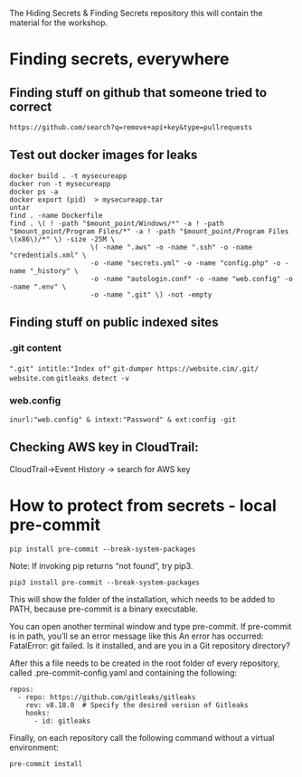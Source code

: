 The Hiding Secrets & Finding Secrets repository
this will contain the material for the workshop.

# Finding secrets, everywhere

## Finding stuff on github that someone tried to correct
`https://github.com/search?q=remove+api+key&type=pullrequests`

## Test out docker images for leaks
```
docker build . -t mysecureapp
docker run -t mysecureapp
docker ps -a
docker export (pid)  > mysecureapp.tar
untar
find . -name Dockerfile
find . \( ! -path "$mount_point/Windows/*" -a ! -path "$mount_point/Program Files/*" -a ! -path "$mount_point/Program Files \(x86\)/*" \) -size -25M \
                    \( -name ".aws" -o -name ".ssh" -o -name "credentials.xml" \
                    -o -name "secrets.yml" -o -name "config.php" -o -name "_history" \
                    -o -name "autologin.conf" -o -name "web.config" -o -name ".env" \
                    -o -name ".git" \) -not -empty
```

## Finding stuff on public indexed sites
### .git content
`".git" intitle:"Index of"`
`git-dumper https://website.cim/.git/ website.com`
`gitleaks detect -v`

### web.config
`inurl:"web.config" & intext:"Password" & ext:config -git`

## Checking AWS key in CloudTrail: 
CloudTrail->Event History -> search for AWS key


# How to protect from secrets - local pre-commit
`pip install pre-commit --break-system-packages`

Note: If invoking pip returns “not found”, try pip3.

`pip3 install pre-commit --break-system-packages`

This will show the folder of the installation, which needs to be added to PATH, because pre-commit is a binary executable.

You can open another terminal window and type pre-commit. If pre-commit is in path, you’ll se an error message like this An error has occurred: FatalError: git failed. Is it installed, and are you in a Git repository directory?

After this a file needs to be created in the root folder of every repository, called .pre-commit-config.yaml and containing the following:

```
repos:
  - repo: https://github.com/gitleaks/gitleaks
    rev: v8.18.0  # Specify the desired version of Gitleaks
    hooks:
      - id: gitleaks

```
Finally, on each repository call the following command without a virtual environment:

`pre-commit install`
